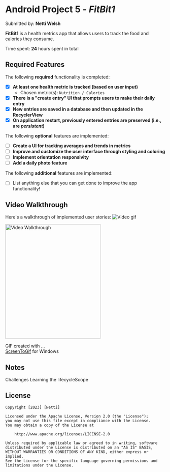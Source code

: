 # Android Project 5 - *FitBit1*

Submitted by: **Netti Welsh**

**FitBit1** is a health metrics app that allows users to track the food and calories they consume.

Time spent: **24** hours spent in total

## Required Features

The following **required** functionality is completed:

- [X] **At least one health metric is tracked (based on user input)**
  - Chosen metric(s): `Nutrition / Calories`
- [X] **There is a "create entry" UI that prompts users to make their daily entry**
- [X] **New entries are saved in a database and then updated in the RecyclerView**
- [X] **On application restart, previously entered entries are preserved (i.e., are *persistent*)**
 
The following **optional** features are implemented:

- [ ] **Create a UI for tracking averages and trends in metrics**
- [ ] **Improve and customize the user interface through styling and coloring**
- [ ] **Implement orientation responsivity**
- [ ] **Add a daily photo feature**

The following **additional** features are implemented:

- [ ] List anything else that you can get done to improve the app functionality!

## Video Walkthrough

Here's a walkthrough of implemented user stories:
![Video gif](https://imgur.com/a/8INrFMY)

<img src='app/src/res/drawable/bitfit1.gif' title='Video Walkthrough' height='360' width='300' alt='Video Walkthrough' />

GIF created with ...  
[ScreenToGif](https://www.screentogif.com/) for Windows


## Notes

Challenges Learning the lifecycleScope

## License

    Copyright [2023] [Netti]

    Licensed under the Apache License, Version 2.0 (the "License");
    you may not use this file except in compliance with the License.
    You may obtain a copy of the License at

        http://www.apache.org/licenses/LICENSE-2.0

    Unless required by applicable law or agreed to in writing, software
    distributed under the License is distributed on an "AS IS" BASIS,
    WITHOUT WARRANTIES OR CONDITIONS OF ANY KIND, either express or implied.
    See the License for the specific language governing permissions and
    limitations under the License.